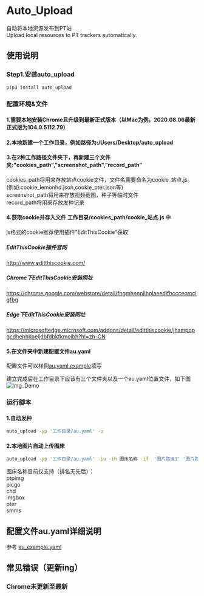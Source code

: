 # Auto_Upload  
自动将本地资源发布到PT站  
Upload local resources to PT trackers automatically.  

## 使用说明  
### Step1.安装auto_upload 
``` bash 
pip3 install auto_upload  
```
### 配置环境&文件  
#### 1.需要本地安装Chrome且升级到最新正式版本（以Mac为例，2020.08.06最新正式版为104.0.5112.79）  

#### 2.本地新建一个工作目录，例如路径为:/Users/Desktop/auto_upload  

#### 3.在2种工作路径文件夹下，再新建三个文件夹:"cookies_path","screenshot_path","record_path"  
cookies_path将用来存放站点cookie文件，文件名需要命名为cookie_站点.js。  
(例如:cookie_lemonhd.json,cookie_pter.json等)  
screenshot_path将用来存放视频截图，种子等临时文件  
record_path将用来存放发种记录 

#### 4.获取cookie并存入文件 工作目录/cookies_path/cookie_站点.js 中  
js格式的cookie推荐使用插件"EditThisCookie"获取  

##### EditThisCookie插件官网  
http://www.editthiscookie.com/  

##### Chrome下EditThisCookie安装网址  
https://chrome.google.com/webstore/detail/fngmhnnpilhplaeedifhccceomclgfbg  

##### Edge下EditThisCookie安装网址  
https://microsoftedge.microsoft.com/addons/detail/editthiscookie/jhampopgcdhehhkbeljdbfdbkfkmolbh?hl=zh-CN  

#### 5.在文件夹中新建配置文件au.yaml
配置文件可以样例[au.yaml.example](https://github.com/dongshuyan/Auto_Upload/blob/main/au.yaml.example)填写  

建立完成后在工作目录下应该有三个文件夹以及一个au.yaml位置文件，如下图  
![Img_Demo](https://img.picgo.net/2022/08/06/dir.jpg)

### 运行脚本
#### 1.自动发种
``` bash
auto_upload -yp '工作目录/au.yaml' -u
```

#### 2.本地图片自动上传图床
``` bash
auto_upload -yp '工作目录/au.yaml' -iu -ih 图床名称 -if  '图片路径1' '图片路径2'
```  
图床名称目前仅支持（排名无先后）：  
ptpimg  
picgo  
chd  
imgbox  
pter  
smms  

## 配置文件au.yaml详细说明  
参考 [au_example.yaml](https://github.com/dongshuyan/Auto_Upload/blob/master/au_example.yaml)  

## 常见错误（更新ing）  

### Chrome未更新至最新  






